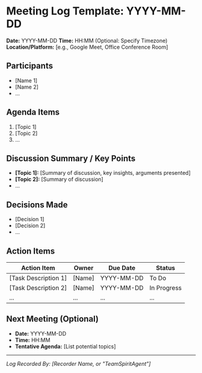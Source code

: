 <!-- 
**WARNING:** This is a template file. Copy it to your runtime documents directory 
(configured via DOCUMENTS_DIR environment variable, defaults to 'documents/meetings/') 
and rename it using the meeting date (YYYY-MM-DD.md). Populate it with actual meeting details. 
DO NOT commit sensitive meeting notes from your populated version to version control.
-->

# Meeting Log Template: YYYY-MM-DD

<!-- 
This file records the details of a specific meeting. It's managed by the TeamSpiritAgent.
The filename itself should follow the YYYY-MM-DD format.
The agent uses this structure when writing logs (`write_meeting_log`) and expects it when reading (`read_meeting_log`).
-->

**Date:** YYYY-MM-DD
**Time:** HH:MM (Optional: Specify Timezone)
**Location/Platform:** [e.g., Google Meet, Office Conference Room]

## Participants

<!-- List all attendees -->
*   [Name 1]
*   [Name 2]
*   ...

## Agenda Items

<!-- List the topics planned for discussion -->
1.  [Topic 1]
2.  [Topic 2]
3.  ...

## Discussion Summary / Key Points

<!-- Summarize the main points discussed for each agenda item or overall. -->
*   **[Topic 1]:** [Summary of discussion, key insights, arguments presented]
*   **[Topic 2]:** [Summary of discussion]
*   ...

## Decisions Made

<!-- List any specific decisions reached during the meeting. -->
*   [Decision 1]
*   [Decision 2]
*   ...

## Action Items

<!-- List tasks assigned during the meeting, including owner and due date. -->
| Action Item          | Owner      | Due Date   | Status      |
| -------------------- | ---------- | ---------- | ----------- |
| [Task Description 1] | [Name]     | YYYY-MM-DD | To Do       |
| [Task Description 2] | [Name]     | YYYY-MM-DD | In Progress |
| ...                  | ...        | ...        | ...         |

## Next Meeting (Optional)

*   **Date:** YYYY-MM-DD
*   **Time:** HH:MM
*   **Tentative Agenda:** [List potential topics]

---
*Log Recorded By: [Recorder Name, or "TeamSpiritAgent"]*
